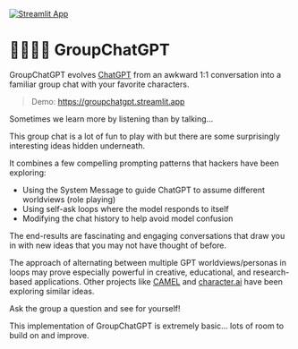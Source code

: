 [![Streamlit App](https://static.streamlit.io/badges/streamlit_badge_black_white.svg)](https://groupchatgpt.streamlit.app)

# 👨‍👩‍👧‍👦 GroupChatGPT

GroupChatGPT evolves [ChatGPT](https://openai.com/blog/chatgpt) from an awkward 1:1 conversation into a familiar group chat with your favorite characters.

> Demo: https://groupchatgpt.streamlit.app

Sometimes we learn more by listening than by talking...

This group chat is a lot of fun to play with but there are some surprisingly interesting ideas hidden underneath.

It combines a few compelling prompting patterns that hackers have been exploring:

- Using the System Message to guide ChatGPT to assume different worldviews (role playing)
- Using self-ask loops where the model responds to itself
- Modifying the chat history to help avoid model confusion

The end-results are fascinating and engaging conversations that draw you in with new ideas that you may not have thought of before.

The approach of alternating between multiple GPT worldviews/personas in loops may prove especially powerful in creative, educational, and research-based applications. Other projects like [CAMEL](https://github.com/camel-ai/camel) and [character.ai](https://character.ai/) have been exploring similar ideas.

Ask the group a question and see for yourself!

This implementation of GroupChatGPT is extremely basic... lots of room to build on and improve.
